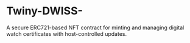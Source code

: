 # Twiny-DWISS-
A secure ERC721-based NFT contract for minting and managing digital watch certificates with host-controlled updates.
